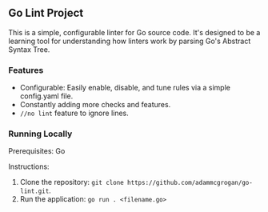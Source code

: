## Go Lint Project

This is a simple, configurable linter for Go source code. It's designed to be a learning tool for understanding how linters work by parsing Go's Abstract Syntax Tree.

### Features
- Configurable: Easily enable, disable, and tune rules via a simple config.yaml file.
- Constantly adding more checks and features.
- `//no lint` feature to ignore lines.

### Running Locally
Prerequisites: Go

Instructions:
1. Clone the repository: `git clone https://github.com/adammcgrogan/go-lint.git`.
2. Run the application: `go run . <filename.go>`
